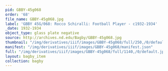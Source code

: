 ```yaml
---
pid: GBBY-45g068
order: '68'
file_name: GBBY-45g068.jpg
label: 'GBBY 45G/068: Rocco Schiralli: Football Player - c1932-1934'
_date: 1932-1934
object_type: glass plate negative
source: http://archives.nd.edu/Bagby/GBBY-45g068.jpg
thumbnail: "/img/derivatives/iiif/images/GBBY-45g068/full/250,/0/default.jpg"
manifest: "/img/derivatives/iiif/images/GBBY-45g068/manifest.json"
full: "/img/derivatives/iiif/images/GBBY-45g068/full/1140,/0/default.jpg"
layout: bagby_item
collection: bagby
---
```

